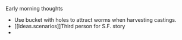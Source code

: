Early morning thoughts
- Use bucket with holes to attract worms when harvesting castings.
- [[Ideas.scenarios]]Third person for S.F. story
- 